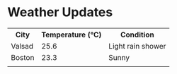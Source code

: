 # Weather Updates

<!-- WEATHER-UPDATE-START -->
<table><tr><th>City</th><th>Temperature (°C)</th><th>Condition</th></tr><tr><td>Valsad</td><td>25.6</td><td>Light rain shower</td></tr><tr><td>Boston</td><td>23.3</td><td>Sunny</td></tr><tr><td></td><td></td><td></td></tr></table>
<!-- WEATHER-UPDATE-END -->
